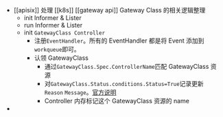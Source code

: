 - [[apisix]]  处理 [[k8s]] [[gateway api]] Gateway Class 的相关逻辑整理
	- init Informer & Lister
	- run Informer & Lister
	- init `GatewayClass Controller`
		- 注册`EventHandler`。所有的 EventHandler 都是将 Event 添加到`workqueue`即可。
		- 认领 GatewayClass
			- 通过`GatewayClass.Spec.ControllerName`匹配 GatewayClass 资源
			- 对`GatewayClass.Status.conditions.Status=True`记录更新`Reason` `Message`。[官方说明](https://gateway-api.sigs.k8s.io/api-types/gatewayclass/#gatewayclass-status)
			- Controller 内存标记这个 GatewayClass 资源的 name
-